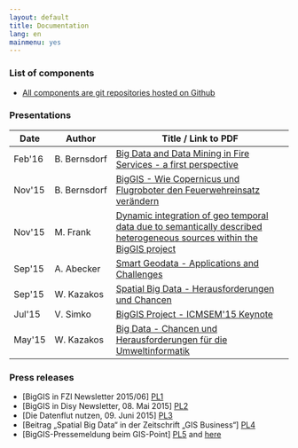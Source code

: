 ```yaml
---
layout: default
title: Documentation
lang: en
mainmenu: yes
---
```


### List of components
* [All components are git repositories hosted on Github](https://github.com/biggis-project)

### Presentations

Date          | Author            | Title / Link to PDF
--------------|-------------------|---------------------------------------------------------------
Feb'16| B.&nbsp;Bernsdorf | [Big Data and Data Mining in Fire Services - a first perspective][7]
Nov'15| B.&nbsp;Bernsdorf | [BigGIS - Wie Copernicus und Flugroboter den Feuerwehreinsatz verändern][1]
Nov'15| M. Frank          | [Dynamic integration of geo temporal data due to semantically described heterogeneous sources within the BigGIS project][6]
Sep'15| A. Abecker        | [Smart Geodata - Applications and Challenges][2]
Sep'15| W. Kazakos        | [Spatial Big Data - Herausforderungen und Chancen][3]
Jul'15| V. Simko          | [BigGIS Project - ICMSEM'15 Keynote][5]
May'15| W. Kazakos        | [Big Data - Chancen und Herausforderungen für die Umweltinformatik][4]


[1]: https://amazonas.fzi.de/smw/sites/fzi.de.biggis/images/4/4e/20151105_BigGIS_und_Copernicus_f%C3%BCr_MRM.pdf
[2]: https://amazonas.fzi.de/smw/sites/fzi.de.biggis/images/b/bb/Aab-INFORMATIK-2015.pdf
[3]: https://amazonas.fzi.de/smw/sites/fzi.de.biggis/images/5/5b/Wk-INTERGEO-2015.pdf
[4]: https://amazonas.fzi.de/smw/sites/fzi.de.biggis/images/8/89/Wk-akuis-2016-big-data.pdf
[5]: https://amazonas.fzi.de/smw/sites/fzi.de.biggis/images/0/04/ICMSEM15_BigGIS_2015-07-22.pdf
[6]: https://amazonas.fzi.de/smw/sites/fzi.de.biggis/images/f/f1/Dynamic_integration_of_geo_temporal_data_due_to_semantically_described_heterogeneous_sources_within_the_BigGIS_project.pdf
[7]: https://amazonas.fzi.de/smw/sites/fzi.de.biggis/images/5/5f/20160202_BigGIS_for_Fire_Services.pdf


### Press releases

 - [BigGIS in FZI Newsletter 2015/06]             [PL1]
 - [BigGIS in Disy Newsletter, 08. Mai 2015]      [PL2]
 - [Die Datenflut nutzen, 09. Juni 2015]          [PL3]
 - [Beitrag „Spatial Big Data“ in der Zeitschrift
   „GIS Business“]                                [PL4]
 - [BigGIS-Pressemeldung beim GIS-Point]          [PL5] and [here][PL6]

[PL1]: https://amazonas.fzi.de/biggis/index.php/BigGIS_in_FZI_Newsletter_2015/06
[PL2]: http://www.disy.net/aktuelles/newsletter/newsletterartikel/artikel/2955.html
[PL3]: http://www.disy.net/aktuelles/presse/presseartikel/artikel/2963.html
[PL4]: http://www.disy.net/fileadmin/common/dokumente/aktuell/presse/pressespiegel/2015_Ausgabe_3_2015_gis.Business_Beitrag_Spatial_Big_Data_gis.Business_Disy.pdf
[PL5]: http://gispoint.de/news-einzelansicht/1509-die-datenflut-nutzen.html
[PL6]: http://www.gis-news.de/biggis-nutzen-ziehen-aus-der-wachsenden-geodatenflut/
